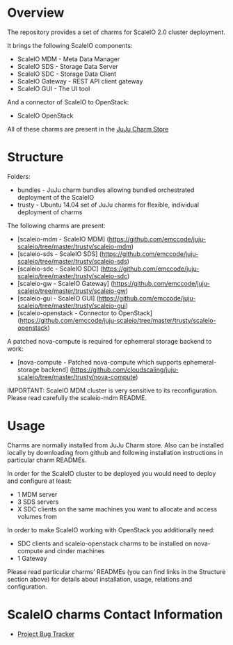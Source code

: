 # Overview

The repository provides a set of charms for ScaleIO 2.0 cluster deployment.

It brings the following ScaleIO components:
* ScaleIO MDM - Meta Data Manager
* ScaleIO SDS - Storage Data Server
* ScaleIO SDC - Storage Data Client
* ScaleIO Gateway - REST API client gateway
* ScaleIO GUI - The UI tool

And a connector of ScaleIO to OpenStack:
* ScaleIO OpenStack

All of these charms are present in the [JuJu Charm Store](https://jujucharms.com/q/cloudscaling)

# Structure

Folders:
* bundles - JuJu charm bundles allowing bundled orchestrated deployment of the ScaleIO
* trusty - Ubuntu 14.04 set of JuJu charms for flexible, individual deployment of charms

The following charms are present:

- [scaleio-mdm - ScaleIO MDM] (https://github.com/emccode/juju-scaleio/tree/master/trusty/scaleio-mdm)
- [scaleio-sds - ScaleIO SDS] (https://github.com/emccode/juju-scaleio/tree/master/trusty/scaleio-sds)
- [scaleio-sdc - ScaleIO SDC] (https://github.com/emccode/juju-scaleio/tree/master/trusty/scaleio-sdc)
- [scaleio-gw  - ScaleIO Gateway] (https://github.com/emccode/juju-scaleio/tree/master/trusty/scaleio-gw)
- [scaleio-gui - ScaleIO GUI] (https://github.com/emccode/juju-scaleio/tree/master/trusty/scaleio-gui)
- [scaleio-openstack - Connector to OpenStack] (https://github.com/emccode/juju-scaleio/tree/master/trusty/scaleio-openstack)

A patched nova-compute is required for ephemeral storage backend to work:

- [nova-compute - Patched nova-compute which supports ephemeral-storage backend] (https://github.com/cloudscaling/juju-scaleio/tree/master/trusty/nova-compute)

IMPORTANT: ScaleIO MDM cluster is very sensitive to its reconfiguration. Please read carefully the scaleio-mdm README.

# Usage

Charms are normally installed from JuJu Charm store.
Also can be installed locally by downloading from github and following installation instructions in particular charm READMEs.

In order for the ScaleIO cluster to be deployed you would need to deploy and configure at least:
* 1 MDM server
* 3 SDS servers
* X SDC clients on the same machines you want to allocate and access volumes from

In order to make ScaleIO working with OpenStack you additionally need:
* SDC clients and scaleio-openstack charms to be installed on nova-compute and cinder machines
* 1 Gateway

Please read particular charms' READMEs (you can find links in the Structure section above) for details about installation, usage, relations and configuration.

# ScaleIO charms Contact Information

- [Project Bug Tracker](https://github.com/emccode/juju-scaleio/issues)

